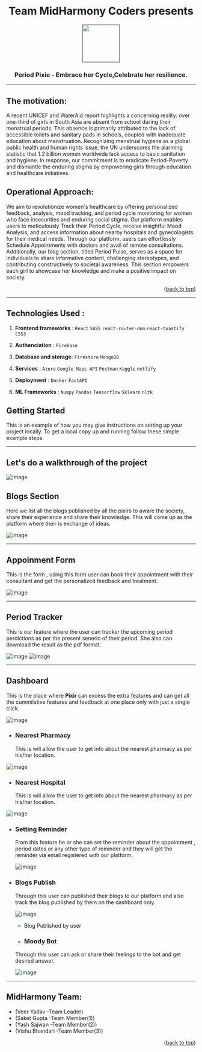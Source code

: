 <h1 align="center"><b>Team MidHarmony Coders presents</b></h1>

<div align="center">
  <a id="top" href="" target="blank">
    <img src="https://storage.googleapis.com/project-hackdata/Period-Pixie.png" width="100px" alt="">
  </a>

  <h3 align="center">Period Pixie - Embrace her Cycle,Celebrate her resilience.</h3>

</div>

---

## The motivation:

A recent UNICEF and WaterAid report highlights a concerning reality: over one-third of girls in South Asia are absent from school during their menstrual periods. This absence is primarily attributed to the lack of accessible toilets and sanitary pads in schools, coupled with inadequate education about menstruation. Recognizing menstrual hygiene as a global public health and human rights issue, the UN underscores the alarming statistic that 1.2 billion women worldwide lack access to basic sanitation and hygiene. In response, our commitment is to eradicate Period-Poverty and dismantle the enduring stigma by empowering girls through education and healthcare initiatives.

## Operational Approach:

We aim to revolutionize women's healthcare by offering personalized feedback, analysis, mood tracking, and period cycle monitoring for women who face insecurities and enduring social stigma. Our platform enables users to meticulously Track their Period Cycle, receive insightful Mood Analysis, and access information about nearby hospitals and gynecologists for their medical needs. Through our platform, users can effortlessly Schedule Appointments with doctors and avail of remote consultations. Additionally, our blog section, titled Period Pulse, serves as a space for individuals to share informative content, challenging stereotypes, and contributing constructively to societal awareness. This section empowers each girl to showcase her knowledge and make a positive impact on society.

<p align="right">(<a href="#top">back to top</a>)</p>

---

## Technologies Used :

1. **Frontend frameworks** : `React` `SASS` `react-router-dom` `react-toastify` `CSS3`

2. **Authenciation** : `Firebase`

3. **Database and storage**: `Firestore` `MongoDB`

4. **Services** : `Azure` `Google Maps API` `Postman` `Kaggle` `netlify`

5. **Deployment** : `Docker` `FastAPI`

6. **ML Frameworks** : `Numpy` `Pandas` `Tensorflow` `Sklearn` `nltk`

<!-- GETTING STARTED -->

## Getting Started

This is an example of how you may give instructions on setting up your project locally.
To get a local copy up and running follow these simple example steps.

---

## Let's do a walkthrough of the project

![image](https://storage.googleapis.com/project-hackdata/homepage.png)

## **Blogs Section**

Here we list all the blogs published by all the pixirs to aware the society, share their experience and share their knowledge. This will come up as the platform where their is exchange of ideas.

![image](https://storage.googleapis.com/project-hackdata/blogs.png)

---

## **Appoinment Form**

This is the form , using this form user can book their appointment with their consultant and get the personalized feedback and treatment.

![image](https://storage.googleapis.com/project-hackdata/Appointment.png)

---

## **Period Tracker**

This is our feature where the user can tracker the upcoming period perdictions as per the present senerio of their period. She also can download the result as the pdf format.

![image](<https://storage.googleapis.com/project-hackdata/Tracker(1).png>)
![image](<https://storage.googleapis.com/project-hackdata/Tracker(2).png>)

---

## Dashboard

This is the place where **Pixir** can excess the extra features and can get all the cummilative features and feedback at one place only with just a single click.

![image](https://storage.googleapis.com/project-hackdata/Dashboard.png)

- ### Nearest Pharmacy
  This is will allow the user to get info about the nearest pharmacy as per his/her location.

![image](https://storage.googleapis.com/project-hackdata/Nearest-Pharmacy.png)

- ### Nearest Hospital
  This is will allow the user to get info about the nearest pharmacy as per his/her location.

![image](https://storage.googleapis.com/project-hackdata/Nearest-Hospitals.png)

- ### Setting Reminder

  From this feature he or she can set the reminder about the appointment , period dates or any other type of reminder and they will get the reminder via email registered with our platform.

  ![image](https://storage.googleapis.com/project-hackdata/Reminder.png)

- ### Blogs Publish

  Through this user can published their blogs to our platform and also track the blog published by them on the dashboard only.

  ![image](https://storage.googleapis.com/project-hackdata/blogs-upload.png)

  - Blog Published by user

  - ### Moody Bot

  Through this user can ask or share their feelings to the bot and get desired answer.

  ![image](https://storage.googleapis.com/project-hackdata/Moody-Bot.png)


---
## MidHarmony Team:

- (Veer Yadav -Team Leader)
- (Saket Gupta -Team Member(1))
- (Yash Sajwan -Team Member(2))
- (Vishu Bhandari -Team Member(3))

<p align="right">(<a href="#top">back to top</a>)</p>
